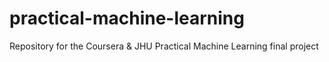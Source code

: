# practical-machine-learning
Repository for the Coursera &amp; JHU Practical Machine Learning final project
